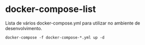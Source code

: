 # docker-compose-list

Lista de vários docker-compose.yml para utilizar no ambiente de desenvolvimento.

`docker-compose -f docker-compose-*.yml up -d`
